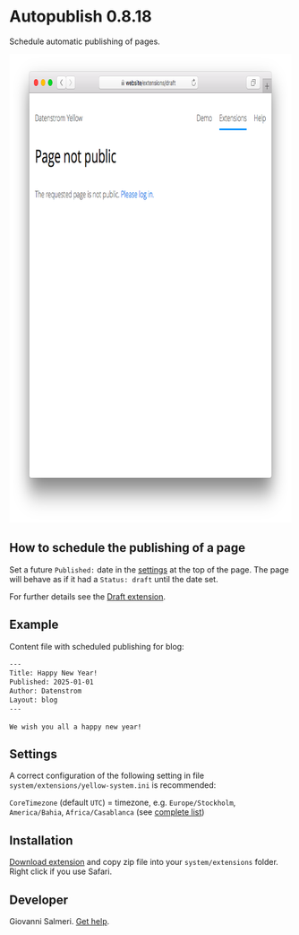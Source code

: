 Autopublish 0.8.18
=====================
Schedule automatic publishing of pages.

<p align="center"><img src="autopublish-screenshot.png?raw=true" width="795" height="836" alt="Screenshot"></p>

## How to schedule the publishing of a page

Set a future `Published:` date in the [settings](https://github.com/datenstrom/yellow-extensions/tree/master/source/core#settings) at the top of the page. The page will behave as if it had a `Status: draft` until the date set.

For further details see the [Draft extension](https://github.com/datenstrom/yellow-extensions/tree/master/source/draft).

## Example

Content file with scheduled publishing for blog:

    ---
    Title: Happy New Year!
    Published: 2025-01-01
    Author: Datenstrom
    Layout: blog
    ---

    We wish you all a happy new year!

## Settings

A correct configuration of the following setting in file `system/extensions/yellow-system.ini` is recommended:

`CoreTimezone` (default `UTC`) = timezone, e.g. `Europe/Stockholm`, `America/Bahia`, `Africa/Casablanca` (see [complete list](https://www.php.net/manual/en/timezones.php))  

## Installation

[Download extension](https://github.com/GiovanniSalmeri/yellow-autopublish/archive/master.zip) and copy zip file into your `system/extensions` folder. Right click if you use Safari.

## Developer

Giovanni Salmeri. [Get help](https://github.com/GiovanniSalmeri/yellow-autopublish/issues).
